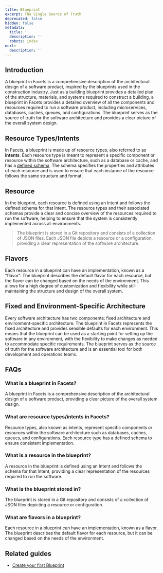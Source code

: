 ```yaml
---
title: Blueprint
excerpt: The Single Source of Truth
deprecated: false
hidden: false
metadata:
  title: ''
  description: ''
  robots: index
next:
  description: ''
---
```

## Introduction

A blueprint in Facets is a comprehensive description of the architectural design of a software product, inspired by the blueprints used in the construction industry. Just as a building blueprint provides a detailed plan of the structure, materials, and systems required to construct a building, a blueprint in Facets provides a detailed overview of all the components and resources required to run a software product, including microservices, databases, caches, queues, and configurations. The blueprint serves as the source of truth for the software architecture and provides a clear picture of the overall system design.

## Resource Types/Intents

In Facets, a blueprint is made up of resource types, also referred to as **intents**. Each resource type is meant to represent a specific component or resource within the software architecture, such as a database or cache, and has a [defined schema](https://github.com/Facets-cloud/facets-schemas#supported-services). The schema specifies the properties and attributes of each resource and is used to ensure that each instance of the resource follows the same structure and format.

## Resource

In the blueprint, each resource is defined using an Intent and follows the defined schema for that Intent. The resource types and their associated schemas provide a clear and concise overview of the resources required to run the software, helping to ensure that the system is consistently implemented across all environments. 

>  The blueprint is stored in a Git repository and consists of a collection of JSON files. Each JSON file depicts a resource or a configuration, providing a clear representation of the software architecture.

## Flavors

Each resource in a blueprint can have an implementation, known as a "flavor". The blueprint describes the default flavor for each resource, but the flavor can be changed based on the needs of the environment. This allows for a high degree of customization and flexibility while still maintaining the structure and design of the overall system.

## Fixed and Environment-Specific Architecture

Every software architecture has two components: fixed architecture and environment-specific architecture. The blueprint in Facets represents the fixed architecture and provides sensible defaults for each environment. This means that the blueprint can be used as a starting point for setting up the software in any environment, with the flexibility to make changes as needed to accommodate specific requirements. The blueprint serves as the source of truth for the software architecture and is an essential tool for both development and operations teams.

## FAQs

### What is a blueprint in Facets?

A blueprint in Facets is a comprehensive description of the architectural design of a software product, providing a clear picture of the overall system design.

### What are resource types/intents in Facets?

Resource types, also known as intents, represent specific components or resources within the software architecture such as databases, caches, queues, and configurations. Each resource type has a defined schema to ensure consistent implementation.

### What is a resource in the blueprint?

A resource in the blueprint is defined using an Intent and follows the schema for that Intent, providing a clear representation of the resources required to run the software.

### What is the blueprint stored in?

The blueprint is stored in a Git repository and consists of a collection of JSON files depicting a resource or configuration.

### What are flavors in a blueprint?

Each resource in a blueprint can have an implementation, known as a flavor. The blueprint describes the default flavor for each resource, but it can be changed based on the needs of the environment.

## Related guides

* [Create your first Blueprint](doc:create-your-first-blueprint)
